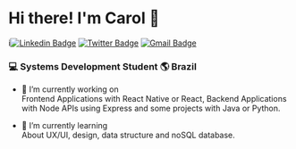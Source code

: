 # Hi there! I'm Carol  👋

i[![Linkedin Badge](https://img.shields.io/badge/-LinkedIn-blue?style=for-the-badge&logo=Linkedin&logoColor=white&link=https:https://www.linkedin.com/in/carolina-quiterio-978419188/)](https://www.linkedin.com/in/carolina-quiterio-978419188/)
[![Twitter Badge](https://img.shields.io/badge/-Twitter-1ca0f1?style=for-the-badge&labelColor=1ca0f1&logo=twitter&logoColor=white&link=https://twitter.com/carolquiterio)](https://twitter.com/carolquiterio)
[![Gmail Badge](https://img.shields.io/badge/-Gmail-c14438?style=for-the-badge&logo=Gmail&logoColor=white&link=mailto:carollquiterio@gmail.com)](mailto:carollquiterio@gmail.com)

### :computer: Systems Development Student 🌎 Brazil

- 🔭 I’m currently working on <br/>
Frontend Applications with React Native or React, Backend Applications with Node APIs using Express and some projects with Java or Python.  

- 🌱 I’m currently learning <br/>
About UX/UI, design, data structure and noSQL database.
